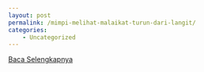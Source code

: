 ```yaml
---
layout: post
permalink: /mimpi-melihat-malaikat-turun-dari-langit/
categories:
    - Uncategorized
---
```


[Baca Selengkapnya](/07)